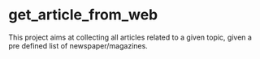 # get_article_from_web
This project aims at collecting all articles related to a given topic, given a pre defined list of newspaper/magazines.
